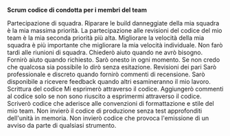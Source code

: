 **Scrum codice di condotta per i membri del team**


Partecipazione di squadra.
Riparare le build danneggiate della mia squadra è la mia massima priorità.
La partecipazione alle revisioni del codice del mio team è la mia seconda priorità più alta.
Migliorare la velocità della mia squadra è più importante che migliorare la mia velocità individuale.
Non farò tardi alle riunioni di squadra.
Chiederò aiuto quando ne avrò bisogno.
Fornirò aiuto quando richiesto.
Sarò onesto in ogni momento.
Se non credo che qualcosa sia possibile lo dirò senza esitazione.
Revisioni dei pari
Sarò professionale e discreto quando fornirò commenti di recensione.
Sarò disponibile a ricevere feedback quando altri esamineranno il mio lavoro.
Scrittura del codice
Mi esprimerò attraverso il codice.
Aggiungerò commenti al codice solo se non sono riuscito a esprimermi attraverso il codice.
Scriverò codice che aderisce alle convenzioni di formattazione e stile del mio team.
Non invierò il codice di produzione senza test approfonditi dell'unità in memoria.
Non invierò codice che provoca l'emissione di un avviso da parte di qualsiasi strumento.